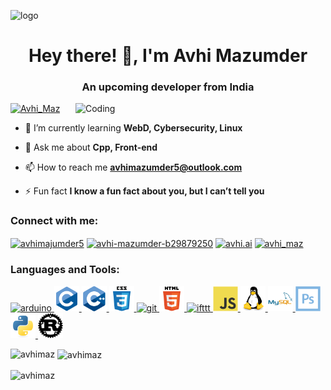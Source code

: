 ![logo](https://github.com/AvhiMaz/AvhiMaz/blob/main/AVHI(1).png)
<h1 align="center">Hey there! 👋, I'm Avhi Mazumder</h1>
<h3 align="center">An upcoming developer from India</h3>
<img align="right" alt="Coding" width="400" src="https://external-content.duckduckgo.com/iu/?u=https%3A%2F%2F78.media.tumblr.com%2F95f02d55724b631531d0b32dbd001297%2Ftumblr_p177vracYv1wh4uq0o1_1280.gif&f=1&nofb=1&ipt=9012ea93419e791383d1f840b406d5123c41d0cd46b50fc3bb774c8c3f9bf813&ipo=images">


<p align="left"> <a href="https://twitter.com/Avhi_Maz" target="blank"><img src="https://img.shields.io/twitter/follow/Avhi_Maz?logo=twitter&style=for-the-badge" alt="Avhi_Maz" /></a> </p>

- 🌱 I’m currently learning **WebD, Cybersecurity, Linux**

- 💬 Ask me about **Cpp, Front-end**

- 📫 How to reach me **avhimazumder5@outlook.com**

- ⚡ Fun fact **I know a fun fact about you, but I can’t tell you**

<h3 align="left">Connect with me:</h3>
<p align="left">
<a href="https://twitter.com/Avhi_Maz" target="blank"><img align="center" src="https://raw.githubusercontent.com/rahuldkjain/github-profile-readme-generator/master/src/images/icons/Social/twitter.svg" alt="avhimajumder5" height="30" width="40" /></a>
<a href="https://linkedin.com/in/avhi-mazumder-b29879250" target="blank"><img align="center" src="https://raw.githubusercontent.com/rahuldkjain/github-profile-readme-generator/master/src/images/icons/Social/linked-in-alt.svg" alt="avhi-mazumder-b29879250" height="30" width="40" /></a>
<a href="https://instagram.com/avhi.ai" target="blank"><img align="center" src="https://raw.githubusercontent.com/rahuldkjain/github-profile-readme-generator/master/src/images/icons/Social/instagram.svg" alt="avhi.ai" height="30" width="40" /></a>
<a href="https://www.leetcode.com/avhi_maz" target="blank"><img align="center" src="https://raw.githubusercontent.com/rahuldkjain/github-profile-readme-generator/master/src/images/icons/Social/leet-code.svg" alt="avhi_maz" height="30" width="40" /></a>
</p>

<h3 align="left">Languages and Tools:</h3>
<p align="left"> <a href="https://www.arduino.cc/" target="_blank" rel="noreferrer"> <img src="https://cdn.worldvectorlogo.com/logos/arduino-1.svg" alt="arduino" width="40" height="40"/> </a> <a href="https://www.cprogramming.com/" target="_blank" rel="noreferrer"> <img src="https://raw.githubusercontent.com/devicons/devicon/master/icons/c/c-original.svg" alt="c" width="40" height="40"/> </a> <a href="https://www.w3schools.com/cpp/" target="_blank" rel="noreferrer"> <img src="https://raw.githubusercontent.com/devicons/devicon/master/icons/cplusplus/cplusplus-original.svg" alt="cplusplus" width="40" height="40"/> </a> <a href="https://www.w3schools.com/css/" target="_blank" rel="noreferrer"> <img src="https://raw.githubusercontent.com/devicons/devicon/master/icons/css3/css3-original-wordmark.svg" alt="css3" width="40" height="40"/> </a> <a href="https://git-scm.com/" target="_blank" rel="noreferrer"> <img src="https://www.vectorlogo.zone/logos/git-scm/git-scm-icon.svg" alt="git" width="40" height="40"/> </a> <a href="https://www.w3.org/html/" target="_blank" rel="noreferrer"> <img src="https://raw.githubusercontent.com/devicons/devicon/master/icons/html5/html5-original-wordmark.svg" alt="html5" width="40" height="40"/> </a> <a href="https://ifttt.com/" target="_blank" rel="noreferrer"> <img src="https://www.vectorlogo.zone/logos/ifttt/ifttt-ar21.svg" alt="ifttt" width="40" height="40"/> </a> <a href="https://developer.mozilla.org/en-US/docs/Web/JavaScript" target="_blank" rel="noreferrer"> <img src="https://raw.githubusercontent.com/devicons/devicon/master/icons/javascript/javascript-original.svg" alt="javascript" width="40" height="40"/> </a> <a href="https://www.linux.org/" target="_blank" rel="noreferrer"> <img src="https://raw.githubusercontent.com/devicons/devicon/master/icons/linux/linux-original.svg" alt="linux" width="40" height="40"/> </a> <a href="https://www.mysql.com/" target="_blank" rel="noreferrer"> <img src="https://raw.githubusercontent.com/devicons/devicon/master/icons/mysql/mysql-original-wordmark.svg" alt="mysql" width="40" height="40"/> </a> <a href="https://www.photoshop.com/en" target="_blank" rel="noreferrer"> <img src="https://raw.githubusercontent.com/devicons/devicon/master/icons/photoshop/photoshop-line.svg" alt="photoshop" width="40" height="40"/> </a> <a href="https://www.python.org" target="_blank" rel="noreferrer"> <img src="https://raw.githubusercontent.com/devicons/devicon/master/icons/python/python-original.svg" alt="python" width="40" height="40"/> </a> <a href="https://www.rust-lang.org" target="_blank" rel="noreferrer"> <img src="https://raw.githubusercontent.com/devicons/devicon/master/icons/rust/rust-plain.svg" alt="rust" width="40" height="40"/> </a> </p>

<p><img align="left" src="https://github-readme-stats.vercel.app/api/top-langs?username=avhimaz&show_icons=true&locale=en&layout=compact" alt="avhimaz" /></p>

<p>&nbsp;<img align="center" src="https://github-readme-stats.vercel.app/api?username=avhimaz&show_icons=true&locale=en" alt="avhimaz" /></p>

<p><img align="center" src="https://github-readme-streak-stats.herokuapp.com/?user=avhimaz&" alt="avhimaz" /></p>

